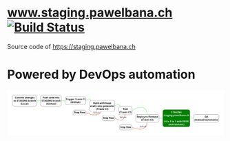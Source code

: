 # www.staging.pawelbana.ch [![Build Status](https://travis-ci.org/pawlobanano/pawelbana.ch.svg?branch=STAGING)](https://travis-ci.org/pawlobanano/pawelbana.ch)

Source code of https://staging.pawelbana.ch

# Powered by DevOps automation
![Automation flow graph](automation-flow-graph-ci-cdel-cdep-on-staging-pawelbana-ch.png "Continous -Integration, -Delivery, -Deployment on www.staging.pawelbana.ch")
